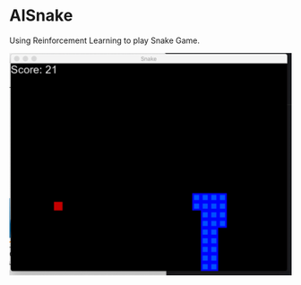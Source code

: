 # AISnake
Using Reinforcement Learning to play Snake Game.

![Alt Text](https://github.com/supreetshm947/AISnake/blob/main/Demo.gif)
